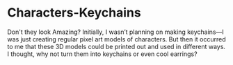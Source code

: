 # Characters-Keychains
Don't they look Amazing? Initially, I wasn’t planning on making keychains—I was just creating regular pixel art models of characters. But then it occurred to me that these 3D models could be printed out and used in different ways. I thought, why not turn them into keychains or even cool earrings?

